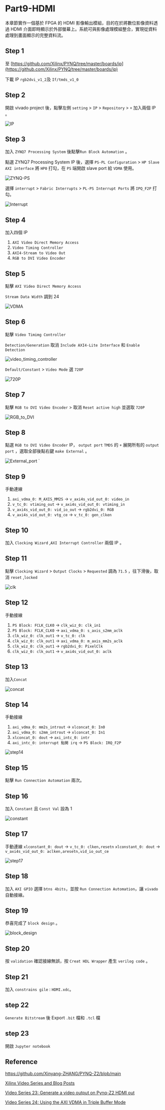 # Part9-HDMI

本章節實作一個基於 FPGA 的 HDMI 影像輸出模組，目的在於將數位影像資料透過 HDMI 介面即時顯示於外部螢幕上。系統可與影像處理模組整合，實現從資料處理到畫面顯示的完整資料流。

## Step 1

至 [https://github.com/Xilinx/PYNQ/tree/master/boards/ip](https://github.com/Xilinx/PYNQ/tree/master/boards/ip)

下載 IP `rgb2dvi_v1_2`及 `If/tmds_v1_0`

## Step 2

開啟 vivado project 後，點擊左側 `setting` > `IP` > `Repository`  > `+`
加入兩個 IP 。

![IP](./PNG/IP.png)

## Step 3

加入 `ZYNQ7 Processing System` 後點擊`Run Block Automation` 。

點選 ZYNQ7 Processing System IP 後，選擇 `PS-PL Configuration` > `HP Slave AXI interface` 將 `HP0` 打勾，在 `PS` 端開啟 slave port 給 `VDMA` 使用。

![ZYNQ-PS](./PNG/ZYNQ-PS.png)

選擇 `interrupt` > `Fabric Interrupts` > `PL-PS Interrupt Ports` 將 `IPQ_F2P` 打勾。

![Interrupt](./PNG/Interrupt.png)

## Step 4

加入四個 IP

1. `AXI Video Direct Memory Access`
2. `Video Timing Controller`
3. `AXI4-Stream to Video Out`
4. `RGB to DVI Video Encoder`

## Step 5

點擊 `AXI Video Direct Memory Access`

`Stream Data Width` 調到 24

![VDMA](./PNG/VDMA.png)

## Step 6

點擊 `Video Timimg Controller`

`Detection/Generation` 取消 `Include AXI4-Lite Interface` 和 `Enable Detection`

![video_timing_controller](./PNG/video_timing_controller.png)

`Default/Constant` > `Video Mode` 選 `720P`

![720P](./PNG/720P.png)

## Step 7

點擊 `RGB to DVI Video Encoder` > 取消 `Reset active high` 並選取 `720P`

![RGB_to_DVI](./PNG/RGB_to_DVI.png)

## Step 8

點選 `RGB to DVI Video Encoder` IP， `output port` `TMDS` 的 `+` 展開所有的 `output port` ，選取全部後點右鍵 `make External` 。

![External_port](./PNG/External_port.png)
`

## Step 9

手動連線

1. `axi_vdma_0: M_AXIS_MM2S` -> `v_axi4s_vid_out_0: video_in`
2. `v_tc_0: vtiming_out` -> `v_axi4s_vid_out_0: vtiming_in`
3. `v_axi4s_vid_out_0: vid_io_out` -> `rgb2dvi_0: RGB`
4. `v_axi4s_vid_out_0: vtg_ce` -> `v_tc_0: gen_clken`

## Step 10

加入 `Clocking Wizard` ,`AXI Interrupt Controller` 兩個 IP 。

## Step 11

點擊 `Clocking Wizard` > `Output Clocks` > `Requested` 調為 `71.5` ，往下滑後，取消 `reset` ,`locked`

![clk](./PNG/clk.png)

## Step 12

手動接線

1. `PS Block: FCLK_CLK0` -> `clk_wiz_0: clk_in1`
2. `PS Block: FCLK_CLK0` -> `axi_vdma_0: s_axis_s2mm_aclk`
3. `clk_wiz_0: clk_out1` -> `v_tc_0: clk`
4. `clk_wiz_0: clk_out1` -> `axi_vdma_0: m_axis_mm2s_aclk`
5. `clk_wiz_0: clk_out1` -> `rgb2dvi_0: PixelClk`
6. `clk_wiz_0: clk_out1` -> `v_axi4s_vid_out_0: aclk`

## Step 13

加入`Concat`

![concat](./PNG/Concat.png)

## Step 14

手動接線

1. `axi_vdma_0: mm2s_introut` -> `xlconcat_0: In0`
2. `axi_vdma_0: s2mm_introut` -> `xlconcat_0: In1`
3. `xlconcat_0: dout` -> `axi_intc_0: intr`
4. `axi_intc_0: interrupt 點開 irq` -> `PS Block: IRQ_F2P`

![step14](./PNG/step14.png)

## Step 15

點擊  `Run Connection Automation` 兩次。

## Step 16

加入 `Constant` 且 `Const Val` 設為 1

![constant](./PNG/constant.png)

## Step 17

手動連線
`xlconstant_0: dout` -> `v_tc_0: clken,resetn`
`xlconstant_0: dout` -> `v_axi4s_vid_out_0: aclken,aresetn,vid_io_out_ce`

![step17](./PNG/step17.png)

## Step 18

加入 `AXI GPIO` 選擇 `btns 4bits`，並按 `Run Connection Automation`，讓 `vivado` 自動接線。

## Step 19

恭喜完成了 `block design` 。

![block_design](./PNG/block_design.png)

## Step 20

按 `validation` 確認接線無誤，按 `Creat HDL Wrapper` 產生 `verilog code` 。

## Step 21

加入 `constrains gile` : `HDMI.xdc`。

## step 22

`Generate Bitstream` 後 Export `.bit` 檔和 `.tcl` 檔

## step 23

開啟 `Jupyter notebook`

## Reference

<https://github.com/Xinyang-ZHANG/PYNQ-Z2/blob/main>

[Xilinx Video Series and Blog Posts](https://adaptivesupport.amd.com/s/question/0D52E00006hpsS0SAI/xilinx-video-series-and-blog-posts?language=en_US)

[Video Series 23: Generate a video output on Pynq-Z2 HDMI out](https://adaptivesupport.amd.com/s/article/932553?language=zh_CN)

[Video Series 24: Using the AXI VDMA in Triple Buffer Mode](https://adaptivesupport.amd.com/s/article/938327?language=zh_CN)

